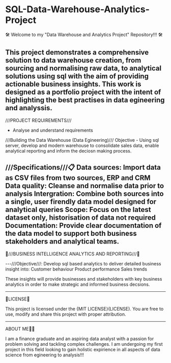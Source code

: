 # SQL-Data-Warehouse-Analytics-Project

🛠️ Welcome to my "Data Warehouse and Analytics Project" Repository!!! 🛠️

This project demonstrates a comprehensive solution to data warehouse creation, from sourcing and normalising raw data, to analytical solutions using sql with the aim of providing actionable business insights.
This work is designed as a portfolio project with the intent of highlighting the best practises in data egineering and analyssis.
-------------------------------------
///PROJECT REQUIREMENTS/// 
- Analyse and understand requirements
  
///Building the Data Warehouse (Data Egineering)///
Objective - Using sql server, develop and modern warehouse to consolidate sales data, enable analytical reporting and inform the deciosn making process. 

///Specifications///📋
Data sources: Import data as CSV files from two sources, ERP and CRM
Data quality: Cleanse and normalise data prior to analysis 
Intergration: Combine both sources into a single, user firendly data model designed for analytical queries
Scope: Focus on the latest dataset only, historisation of data not required
Documentation: Provide clear documentation of the data model to support both business stakeholders and analytical teams.
---------------------------------------
🏢///BUSINESS INTELLIGENCE ANALYTICS AND REPORTING///🏢

---///Objective///:
Develop sql based analytics to deliver detailed business insight into:
Customer behaviour
Product performance 
Sales trends

These insights will provide businesses and stakeholders with key business analytics in order to make strategic and informed business decsions.  

----------------------------------------
🪪LICENSE🪪

This project is licensed under the {MIT LICENSE}(LICENSE). You are free to use, modify and share this project with proper attribution. 

----------------------------------------
ABOUT ME🧑‍💼 

I am a finance graduate and an aspiring data analyst with a passion for problem solving and tackling complex challenges. I am undergoing my first project in this field looking to gain holistic expirience in all aspects of data science from egineering to analysis!!!  
